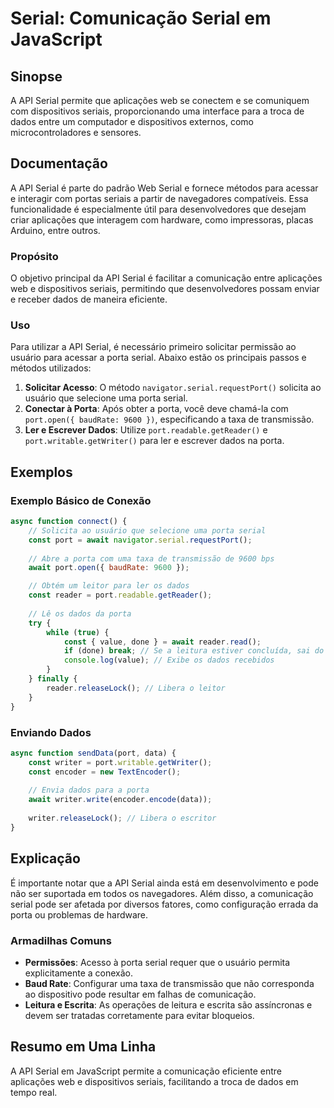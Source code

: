 <!--
Meta Description: # Serial: Comunicação Serial em JavaScript ## Sinopse A API Serial permite que aplicações web se conectem e se comuniquem com dispositivos seriais, pr...
Meta Keywords: serial, porta, dados, que, para
-->

# Serial: Comunicação Serial em JavaScript

## Sinopse
A API Serial permite que aplicações web se conectem e se comuniquem com dispositivos seriais, proporcionando uma interface para a troca de dados entre um computador e dispositivos externos, como microcontroladores e sensores.

## Documentação
A API Serial é parte do padrão Web Serial e fornece métodos para acessar e interagir com portas seriais a partir de navegadores compatíveis. Essa funcionalidade é especialmente útil para desenvolvedores que desejam criar aplicações que interagem com hardware, como impressoras, placas Arduino, entre outros.

### Propósito
O objetivo principal da API Serial é facilitar a comunicação entre aplicações web e dispositivos seriais, permitindo que desenvolvedores possam enviar e receber dados de maneira eficiente.

### Uso
Para utilizar a API Serial, é necessário primeiro solicitar permissão ao usuário para acessar a porta serial. Abaixo estão os principais passos e métodos utilizados:

1. **Solicitar Acesso**: O método `navigator.serial.requestPort()` solicita ao usuário que selecione uma porta serial.
2. **Conectar à Porta**: Após obter a porta, você deve chamá-la com `port.open({ baudRate: 9600 })`, especificando a taxa de transmissão.
3. **Ler e Escrever Dados**: Utilize `port.readable.getReader()` e `port.writable.getWriter()` para ler e escrever dados na porta.

## Exemplos
### Exemplo Básico de Conexão
```javascript
async function connect() {
    // Solicita ao usuário que selecione uma porta serial
    const port = await navigator.serial.requestPort();
    
    // Abre a porta com uma taxa de transmissão de 9600 bps
    await port.open({ baudRate: 9600 });

    // Obtém um leitor para ler os dados
    const reader = port.readable.getReader();
    
    // Lê os dados da porta
    try {
        while (true) {
            const { value, done } = await reader.read();
            if (done) break; // Se a leitura estiver concluída, sai do loop
            console.log(value); // Exibe os dados recebidos
        }
    } finally {
        reader.releaseLock(); // Libera o leitor
    }
}
```

### Enviando Dados
```javascript
async function sendData(port, data) {
    const writer = port.writable.getWriter();
    const encoder = new TextEncoder();
    
    // Envia dados para a porta
    await writer.write(encoder.encode(data));
    
    writer.releaseLock(); // Libera o escritor
}
```

## Explicação
É importante notar que a API Serial ainda está em desenvolvimento e pode não ser suportada em todos os navegadores. Além disso, a comunicação serial pode ser afetada por diversos fatores, como configuração errada da porta ou problemas de hardware. 

### Armadilhas Comuns
- **Permissões**: Acesso à porta serial requer que o usuário permita explicitamente a conexão.
- **Baud Rate**: Configurar uma taxa de transmissão que não corresponda ao dispositivo pode resultar em falhas de comunicação.
- **Leitura e Escrita**: As operações de leitura e escrita são assíncronas e devem ser tratadas corretamente para evitar bloqueios.

## Resumo em Uma Linha
A API Serial em JavaScript permite a comunicação eficiente entre aplicações web e dispositivos seriais, facilitando a troca de dados em tempo real.